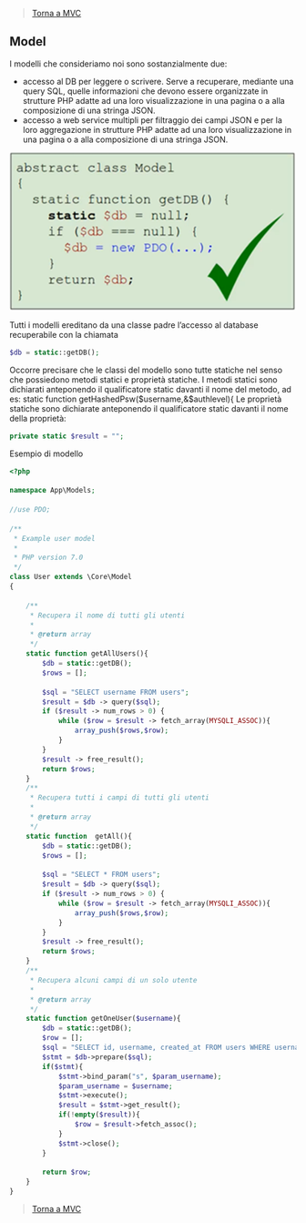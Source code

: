>[Torna a MVC](mvcindex.md) 
## **Model**

I modelli che consideriamo noi sono sostanzialmente due: 
-	accesso al DB per leggere o scrivere. Serve a recuperare, mediante una query SQL, quelle informazioni che devono essere organizzate in strutture PHP adatte ad una loro visualizzazione in una pagina o a alla composizione di una stringa JSON.
-	accesso a web service multipli per filtraggio dei campi JSON e per la loro aggregazione in strutture PHP adatte ad una loro visualizzazione in una pagina o a alla composizione di una stringa JSON.
 
![model](model.png)


Tutti i modelli ereditano da una classe padre l’accesso al database recuperabile con la chiamata 
```PHP 
$db = static::getDB();
```
Occorre precisare che le classi del modello sono tutte statiche nel senso che possiedono metodi statici e proprietà statiche. I metodi statici sono dichiarati anteponendo il qualificatore static davanti il nome del metodo, ad es:
static function getHashedPsw($username,&$authlevel){
Le proprietà statiche sono dichiarate anteponendo il qualificatore static davanti il nome della proprietà:
```PHP 
private static $result = "";
```
Esempio di modello 
```PHP 
<?php

namespace App\Models;

//use PDO;

/**
 * Example user model
 *
 * PHP version 7.0
 */
class User extends \Core\Model
{

    /**
     * Recupera il nome di tutti gli utenti
     *
     * @return array
     */
    static function getAllUsers(){
        $db = static::getDB();
        $rows = [];
        
        $sql = "SELECT username FROM users";
        $result = $db -> query($sql);
        if ($result -> num_rows > 0) {
            while ($row = $result -> fetch_array(MYSQLI_ASSOC)){
                array_push($rows,$row);
            }
        }
        $result -> free_result();
        return $rows;
    }
    /**
     * Recupera tutti i campi di tutti gli utenti
     *
     * @return array
     */
    static function  getAll(){
        $db = static::getDB();
        $rows = [];
        
        $sql = "SELECT * FROM users";
        $result = $db -> query($sql);
        if ($result -> num_rows > 0) {
            while ($row = $result -> fetch_array(MYSQLI_ASSOC)){
                array_push($rows,$row);
            }
        }
        $result -> free_result();
        return $rows;
    }
    /**
     * Recupera alcuni campi di un solo utente
     *
     * @return array
     */
    static function getOneUser($username){
        $db = static::getDB();
    	$row = [];
        $sql = "SELECT id, username, created_at FROM users WHERE username = ?";
        $stmt = $db->prepare($sql);
        if($stmt){
    		$stmt->bind_param("s", $param_username);
    		$param_username = $username; 
    		$stmt->execute();
    		$result = $stmt->get_result(); 
    	    if(!empty($result)){ 
    			$row = $result->fetch_assoc();
    		}
    		$stmt->close();
    	}
    	
        return $row;
    }
}
```
>[Torna a MVC](mvcindex.md) 
